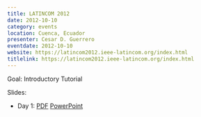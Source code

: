 ```yaml
---
title: LATINCOM 2012
date: 2012-10-10
category: events
location: Cuenca, Ecuador
presenter: Cesar D. Guerrero
eventdate: 2012-10-10
website: https://latincom2012.ieee-latincom.org/index.html
titlelink: https://latincom2012.ieee-latincom.org/index.html
---
```


Goal: Introductory Tutorial

Slides:
- Day 1: [PDF](https://docs.google.com/open?id=0B4EuVzA5UdPRX0pBRm5Ub1lVQms) [PowerPoint](https://docs.google.com/open?id=0B4EuVzA5UdPReENMT2VMSWk1Tm8)
